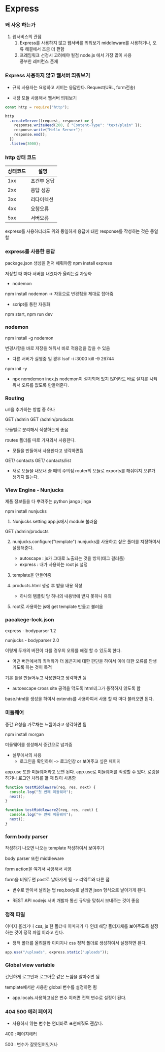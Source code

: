 # Express

### 왜 사용 하는가

1. 웹서비스의 관점
   1. Express를 사용하지 않고 웹서버를 띄워보기
      middleware를 사용하거나, 오류 해결에서 조금 더 편함
   2. 프레임워크 선정시 고려해야 될점
      node.js 에서 가장 많이 사용 <br>
      풍부한 레퍼런스 존재 <br>

### Express 사용하지 않고 웹서버 띄워보기

- 규칙
  사용자는 요청하고 서버는 응답한다.
  Request(URL, form전송)

- 내장 모듈 사용해서 웹서버 띄워보기

```js
const http = require("http");

http
  .createServer((request, response) => {
    response.writeHead(200, { "Content-Type": "text/plain" });
    response.write("Hello Server");
    response.end();
  })
  .listen(3000);
```

### http 상태 코드

| 상태코드 | 설명        |
| -------- | ----------- |
| 1xx      | 조건부 응답 |
| 2xx      | 응답 성공   |
| 3xx      | 리다이렉션  |
| 4xx      | 요청오류    |
| 5xx      | 서버오류    |

express를 사용하더라도 위와 동일하게 응답에 대한 response를 작성하는 것은 동일함

### express를 사용한 응답

package.json 생성을 먼저 해줘야함
npm install express

저장할 때 마다 서버를 내렸다가 올리는걸 자동화

- nodemon

npm install nodemon
-> 자동으로 변경점을 제대로 잡아줌

- script를 통한 자동화

npm start, npm run dev

### nodemon

npm install -g nodemon

변경사항을 바로 저장을 해줘서 바로 적용점을 잡을 수 있음

- 다른 서버가 실행중 일 경우
  lsof -i :3000
  kill -9 26744

npm init -y

- npx nomdemon inex.js
  nodemon이 설치되어 있지 않더라도 바로 설치를 시켜줘서 오류를 없도록 만들어준다.

### Routing

url을 추가하는 방법 중 하나

GET /admin
GET /admin/products

모듈별로 분리해서 작성하는게 좋음

routes 폴더를 따로 가져와서 사용한다.

- 모듈을 만들어서 사용한다고 생각하면됨

GET/ contacts
GET/ contacts/list

- 새로 모듈을 내보내 줄 때의 주의점
  router의 모듈로 exports를 해줘야지 오류가 생기지 않는다.

### View Engine - Nunjucks

제품 정보들을 다 뿌려주는
python jango jinga

npm install nunjucks

1. Nunjucks setting
   app.js에서 module 불러옴

GET /admin/products

2. nunjucks.configure("template")
   nunjucks를 사용하고 싶은 폴더를 지정하여서 설정해준다.

   - autoscape : js가 그대로 노출되는 것을 방지(태그 걸러줌)
   - express : 내가 사용하는 root js 설정

3. template을 만들어줌
4. products.html 생성 후 받을 내용 작성
   - 하나의 템플릿 당 하나의 내용밖에 받지 못하니 유의
5. root로 사용하는 js에 get template 만들고 불러옴

### pacakege-lock.json

express - bodyparser 1.2

nunjucks - bodyparser 2.0

이렇게 두개의 버전이 다를 경우의 오류를 해결 할 수 있도록 한다.

- 어떤 버전에서의 최적화가 더 옳은지에 대한 판단을 하여서 이에 대한 오류를 안생기도록 하는 것이 목적

기본 틀을 만들어두고 사용한다고 생각하면 됨

- autoescape
  cross site 공격을 막도록 html테그가 동작하지 않도록 함

base.html을 생성을 하여서 extends를 사용하여서 사용 할 때 마다 불러오면 된다.

### 미들웨어

중간 요청을 가로채는 느낌이라고 생각하면 됨

npm install morgan

미들웨어를 생성해서 중간으로 넘겨줌

- 실무에서의 사용
  - 로그인을 확인하여
    -> 로그인창 or 보여주고 싶은 페이지

app.use 또한 미들웨어라고 보면 된다.
app.use로 미들웨어를 작성할 수 있다.
로깅을 하거나 로그인 처리를 할 때 많이 사용함

```js
function testMiddleware(req, res, next) {
  console.log("첫 번째 미들웨어");
  next();
}

function testMiddleware2(req, res, next) {
  console.log("두 번째 미들웨어");
  next();
}
```

### form body parser

작성하기 나오면 나오는 template 작성하여서 보여주기

body parser 또한 middleware

form action을 여기서 사용해서 사용

form을 비워두면 post로 날아가게 됨 -> 리엑트와 다른 점

- 변수로 받아서 날리는 법
  req.body로 날리면 json 형식으로 날아가게 된다.

* REST API nodejs 서버 개발자
  통신 규약을 맞춰서 보내주는 것이 좋음

### 정적 파일

이미지 올리거나 css, js
한 폴더내 이미지가 다 인데
해당 폴더자체를 보여주도록 설정하는 것이 정적 파일 이라고 한다.

- 정적 폴더를 올려달라
  이미지나 css 정적 폴더로 생성하여서 설정하면 된다.

```js
app.use("/uploads", express.static("uploads"));
```

### Global view variable

간단하게 로그인과 로그아웃 같은 느낌을 알아주면 됨

template에서만 사용한 global 변수를 설정하면 됨

- app.locals.사용하고싶은 변수
  이러면 전역 변수로 설정이 된다.

### 404 500 에러 페이지

- 사용하지 않는 변수는 언더바로 표현해줘도 괜찮다.

400 : 페이지에러

500 : 변수가 잘못된어잇거나

